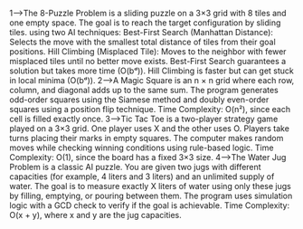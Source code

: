1-->The 8-Puzzle Problem is a sliding puzzle on a 3×3 grid with 8 tiles and one empty space. The goal is to reach the target configuration by sliding tiles.
using two AI techniques:
Best-First Search (Manhattan Distance): Selects the move with the smallest total distance of tiles from their goal positions.
Hill Climbing (Misplaced Tile): Moves to the neighbor with fewer misplaced tiles until no better move exists.
Best-First Search guarantees a solution but takes more time (O(bᵈ)).
Hill Climbing is faster but can get stuck in local minima (O(bᵈ)).
2-->A Magic Square is an n × n grid where each row, column, and diagonal adds up to the same sum.
The program generates odd-order squares using the Siamese method and doubly even-order squares using a position flip technique.
Time Complexity: O(n²), since each cell is filled exactly once.
3-->Tic Tac Toe is a two-player strategy game played on a 3×3 grid.
One player uses X and the other uses O. Players take turns placing their marks in empty squares.
The computer makes random moves while checking winning conditions using rule-based logic.
Time Complexity: O(1), since the board has a fixed 3×3 size.
4-->The Water Jug Problem is a classic AI puzzle. You are given two jugs with different capacities (for example, 4 liters and 3 liters) and an unlimited supply of water.
The goal is to measure exactly X liters of water using only these jugs by filling, emptying, or pouring between them.
The program uses simulation logic with a GCD check to verify if the goal is achievable.
Time Complexity: O(x + y), where x and y are the jug capacities.
